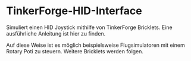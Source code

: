 TinkerForge-HID-Interface
=========================

Simuliert einen HID Joystick mithilfe von TinkerForge Bricklets. Eine ausführliche Anleitung ist hier zu finden.

Auf diese Weise ist es möglich beispielsweise Flugsimulatoren mit einem Rotary Poti zu steuern. Weitere Bricklets werden folgen.
